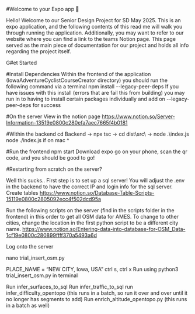 #Welcome to your Expo app 👋

Hello! Welcome to our Senior Design Project for SD May 2025. This is an expo application, and the following contents of this read me will walk you through running the application.
Additionally, you may want to refer to our website where you can find a link to the teams Notion page. This page served as the main piece of documentation for our project and holds all info regarding the project itself.

G#et Started


#Install Dependencies
Within the frontend of the application (IowaAdventureCyclistCourseCreator directory) you should run the following command via a terminal
npm install --legacy-peer-deps
If you have issues with this install (errors that are fail this from building) you may run in to having to install certain packages individually and add on --legacy-peer-deps for success


#On the server
View in the notion page https://www.notion.so/Server-Information-13519e0800c280efa7aec7665f4b0181


#Within the backend
cd Backend → npx tsc → cd dist\src\ → node .\index.js
node ./index.js if on mac ^


#Run the frontend
npm start
Download expo go on your phone, scan the qr code, and you should be good to go!



#Restarting from scratch on the server?

Well this sucks.. First step is to set up a sql server! You will adjust the .env in the backend to have the correct IP and login info for the sql server.
Create tables
https://www.notion.so/Database-Table-Scripts-15119e0800c2805092ecc4f502dcd95a

Run the following scripts on the server (find in the scripts folder in the frontend) in this order to get all OSM data for AMES. To change to other cities, change the location in the first python script to be a different city name.
https://www.notion.so/Entering-data-into-database-for-OSM_Data-1cf19e0800c280899ffff370a5493a6d

Log onto the server

nano trial_insert_osm.py

PLACE_NAME = “NEW CITY, Iowa, USA”
ctrl s, ctrl x
Run using python3 trial_insert_osm.py in terminal


Run infer_surfaces_to_sql
Run infer_traffic_to_sql
run infer_difficulty_opentopo (this runs in a batch, so run it over and over until it no longer has segments to add)
Run enrich_altitude_opentopo.py (this runs in a batch as well)

